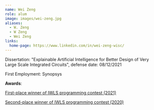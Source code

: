 ```yaml
---
name: Wei Zeng
role: alum
image: images/wei-zeng.jpg
aliases:
  - W. Zeng
  - W Zeng
  - Wei Zeng
links:
  home-page: https://www.linkedin.com/in/wei-zeng-wisc/
---
```


Dissertation: "Explainable Artificial Intelligence for Better Design of Very Large Scale Integrated Circuits", defense date: 08/12/2021

First Employment: Synopsys

**Awards**:

[First-place winner of IWLS programming contest (2021)
](https://engineering.wisc.edu/news/ece-phd-students-win-international-machine-learning-contest/)

[Second-place winner of IWLS programming contest (2020)](https://engineering.wisc.edu/news/ece-phd-student-places-high-in-international-programming-competition/)
